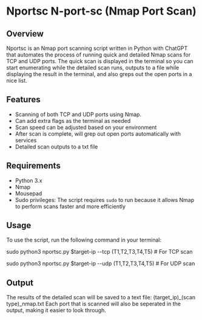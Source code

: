 # Nportsc N-port-sc (Nmap Port Scan)

## Overview
Nportsc is an Nmap port scanning script written in Python with ChatGPT that automates the process of running quick and detailed Nmap scans for TCP and UDP ports. The quick scan is displayed in the terminal so you can start enumerating while the detailed scan runs, outputs to a file while displaying the result in the terminal, and also greps out the open ports in a nice list.

## Features
- Scanning of both TCP and UDP ports using Nmap.
- Can add extra flags as the terminal as needed
- Scan speed can be adjusted based on your environment
- After scan is complete, will grep out open ports automatically with services
- Detailed scan outputs to a txt file 

## Requirements
- Python 3.x
- Nmap
- Mousepad
- Sudo privileges: The script requires `sudo` to run because it allows Nmap to perform scans faster and more efficiently

## Usage
To use the script, run the following command in your terminal:

sudo python3 nportsc.py $target-ip --tcp (T1,T2,T3,T4,T5) <extra flags> # For TCP scan

sudo python3 nportsc.py $target-ip --udp (T1,T2,T3,T4,T5) <extra flags> # For UDP scan

## Output

The results of the detailed scan will be saved to a text file: 
(target_ip)_(scan type)_nmap.txt 
Each port that is scanned will also be seperated in the output, making it easier to look through.
